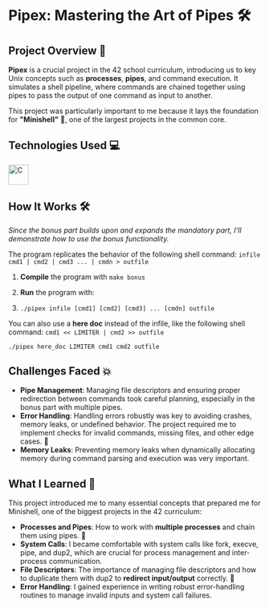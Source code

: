 # Pipex: Mastering the Art of Pipes 🛠️

## Project Overview 📄

**Pipex** is a crucial project in the 42 school curriculum, introducing us to key Unix concepts such as **processes**, **pipes**, and command execution. 
It simulates a shell pipeline, where commands are chained together using pipes to pass the output of one command as input to another. 

This project was particularly important to me because it lays the foundation for **"Minishell"**  🐚, one of the largest projects in the common core.

## Technologies Used 💻

<img src="https://cdn.worldvectorlogo.com/logos/c-1.svg" alt="C" width="40" height="40"/>

## How It Works 🛠️

*Since the bonus part builds upon and expands the mandatory part, I'll demonstrate how to use the bonus functionality.*  

The program replicates the behavior of the following shell command: `infile cmd1 | cmd2 | cmd3 ... | cmdn > outfile`
1. **Compile** the program with `make bonus`

2. **Run** the program with:
3. ```
   ./pipex infile [cmd1] [cmd2] [cmd3] ... [cmdn] outfile  
You can also use a **here doc** instead of the infile, like the following shell command: `cmd1 << LIMITER | cmd2 >> outfile`   
   ```
   ./pipex here_doc LIMITER cmd1 cmd2 outfile  
   ```
## Challenges Faced 💥

- **Pipe Management**: Managing file descriptors and ensuring proper redirection between commands took careful planning, especially in the bonus part with multiple pipes.
- **Error Handling**: Handling errors robustly was key to avoiding crashes, memory leaks, or undefined behavior. The project required me to implement checks for invalid commands, missing files, and other edge cases. 🚫
- **Memory Leaks**: Preventing memory leaks when dynamically allocating memory during command parsing and execution was very important.

## What I Learned 🧠
This project introduced me to many essential concepts that prepared me for Minishell, one of the biggest projects in the 42 curriculum:
- **Processes and Pipes**: How to work with **multiple processes** and chain them using pipes. 🔗
- **System Calls**: I became comfortable with system calls like fork, execve, pipe, and dup2, which are crucial for process management and inter-process communication.
- **File Descriptors**: The importance of managing file descriptors and how to duplicate them with dup2 to **redirect input/output** correctly. 📂
- **Error Handling**: I gained experience in writing robust error-handling routines to manage invalid inputs and system call failures.

